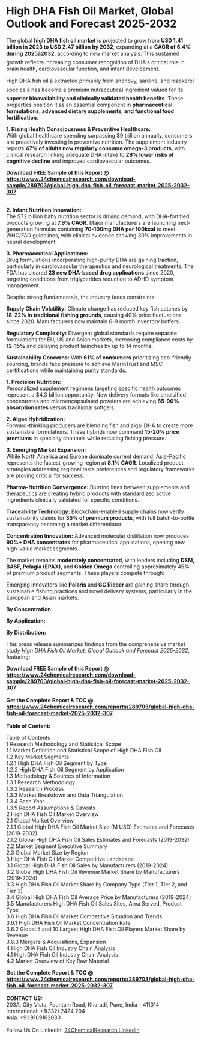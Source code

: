 <h1>High DHA Fish Oil Market, Global Outlook and Forecast 2025-2032</h1><p>The global <strong>high DHA fish oil market</strong> is projected to grow from <strong>USD 1.41 billion in 2023 to USD 2.47 billion by 2032</strong>, expanding at a <strong>CAGR of 6.4% during 2025â2032</strong>, according to new market analysis. This sustained growth reflects increasing consumer recognition of DHA's critical role in brain health, cardiovascular function, and infant development.</p><p>High DHA fish oil â extracted primarily from anchovy, sardine, and mackerel species â has become a premium nutraceutical ingredient valued for its <strong>superior bioavailability and clinically validated health benefits</strong>. These properties position it as an essential component in <strong>pharmaceutical formulations, advanced dietary supplements, and functional food fortification</strong>.</p><p><strong>1. Rising Health Consciousness &amp; Preventive Healthcare:</strong><br>
With global healthcare spending surpassing $9 trillion annually, consumers are proactively investing in preventive nutrition. The supplement industry reports <strong>47% of adults now regularly consume omega-3 products</strong>, with clinical research linking adequate DHA intake to <strong>28% lower risks of cognitive decline</strong> and improved cardiovascular outcomes.</p><div><b>Download FREE Sample of this Report @ 
            <a href="https://www.24chemicalresearch.com/download-sample/289703/global-high-dha-fish-oil-forecast-market-2025-2032-307">
            https://www.24chemicalresearch.com/download-sample/289703/global-high-dha-fish-oil-forecast-market-2025-2032-307</a></b></div><br><p><strong>2. Infant Nutrition Innovation:</strong><br>
The $72 billion baby nutrition sector is driving demand, with DHA-fortified products growing at <strong>7.9% CAGR</strong>. Major manufacturers are launching next-generation formulas containing <strong>70-100mg DHA per 100kcal</strong> to meet WHO/FAO guidelines, with clinical evidence showing 30% improvements in neural development.</p><p><strong>3. Pharmaceutical Applications:</strong><br>
Drug formulations incorporating high-purity DHA are gaining traction, particularly in cardiovascular therapeutics and neurological treatments. The FDA has cleared <strong>23 new DHA-based drug applications</strong> since 2020, targeting conditions from triglycerides reduction to ADHD symptom management.</p><p>Despite strong fundamentals, the industry faces constraints:</p><p><strong>Supply Chain Volatility:</strong> Climate change has reduced key fish catches by <strong>18-22% in traditional fishing grounds</strong>, causing 40% price fluctuations since 2020. Manufacturers now maintain 6-9 month inventory buffers.</p><p><strong>Regulatory Complexity:</strong> Divergent global standards require separate formulations for EU, US and Asian markets, increasing compliance costs by <strong>12-15%</strong> and delaying product launches by up to 14 months.</p><p><strong>Sustainability Concerns:</strong> With <strong>61% of consumers</strong> prioritizing eco-friendly sourcing, brands face pressure to achieve MarinTrust and MSC certifications while maintaining purity standards.</p><p><strong>1. Precision Nutrition:</strong><br>
Personalized supplement regimens targeting specific health outcomes represent a $4.3 billion opportunity. New delivery formats like emulsified concentrates and microencapsulated powders are achieving <strong>85-90% absorption rates</strong> versus traditional softgels.</p><p><strong>2. Algae Hybridization:</strong><br>
Forward-thinking producers are blending fish and algal DHA to create more sustainable formulations. These hybrids now command <strong>15-20% price premiums</strong> in specialty channels while reducing fishing pressure.</p><p><strong>3. Emerging Market Expansion:</strong><br>
While North America and Europe dominate current demand, Asia-Pacific represents the fastest-growing region at <strong>8.1% CAGR</strong>. Localized product strategies addressing regional taste preferences and regulatory frameworks are proving critical for success.</p><p><strong>Pharma-Nutrition Convergence:</strong> Blurring lines between supplements and therapeutics are creating hybrid products with standardized active ingredients clinically validated for specific conditions.</p><p><strong>Traceability Technology:</strong> Blockchain-enabled supply chains now verify sustainability claims for <strong>35% of premium products</strong>, with full batch-to-bottle transparency becoming a market differentiator.</p><p><strong>Concentration Innovation:</strong> Advanced molecular distillation now produces <strong>90%+ DHA concentrates</strong> for pharmaceutical applications, opening new high-value market segments.</p><p>The market remains <strong>moderately concentrated</strong>, with leaders including <strong>DSM, BASF, Pelagia (EPAX)</strong>, and <strong>Golden Omega</strong> controlling approximately 45% of premium product segments. These players compete through:</p><p>Emerging innovators like <strong>Polaris</strong> and <strong>GC Rieber</strong> are gaining share through sustainable fishing practices and novel delivery systems, particularly in the European and Asian markets.</p><p><strong>By Concentration:</strong></p><p><strong>By Application:</strong></p><p><strong>By Distribution:</strong></p><p>This press release summarizes findings from the comprehensive market study <em>High DHA Fish Oil Market: Global Outlook and Forecast 2025-2032</em>, featuring:</p><div><b>Download FREE Sample of this Report @ 
            <a href="https://www.24chemicalresearch.com/download-sample/289703/global-high-dha-fish-oil-forecast-market-2025-2032-307">
            https://www.24chemicalresearch.com/download-sample/289703/global-high-dha-fish-oil-forecast-market-2025-2032-307</a></b></div><br><div><b>Get the Complete Report & TOC @ 
            <a href="https://www.24chemicalresearch.com/reports/289703/global-high-dha-fish-oil-forecast-market-2025-2032-307">
            https://www.24chemicalresearch.com/reports/289703/global-high-dha-fish-oil-forecast-market-2025-2032-307</a></b></div><br>
            <b>Table of Content:</b><p>Table of Contents<br />
1 Research Methodology and Statistical Scope<br />
1.1 Market Definition and Statistical Scope of High DHA Fish Oil<br />
1.2 Key Market Segments<br />
1.2.1 High DHA Fish Oil Segment by Type<br />
1.2.2 High DHA Fish Oil Segment by Application<br />
1.3 Methodology & Sources of Information<br />
1.3.1 Research Methodology<br />
1.3.2 Research Process<br />
1.3.3 Market Breakdown and Data Triangulation<br />
1.3.4 Base Year<br />
1.3.5 Report Assumptions & Caveats<br />
2 High DHA Fish Oil Market Overview<br />
2.1 Global Market Overview<br />
2.1.1 Global High DHA Fish Oil Market Size (M USD) Estimates and Forecasts (2019-2032)<br />
2.1.2 Global High DHA Fish Oil Sales Estimates and Forecasts (2019-2032)<br />
2.2 Market Segment Executive Summary<br />
2.3 Global Market Size by Region<br />
3 High DHA Fish Oil Market Competitive Landscape<br />
3.1 Global High DHA Fish Oil Sales by Manufacturers (2019-2024)<br />
3.2 Global High DHA Fish Oil Revenue Market Share by Manufacturers (2019-2024)<br />
3.3 High DHA Fish Oil Market Share by Company Type (Tier 1, Tier 2, and Tier 3)<br />
3.4 Global High DHA Fish Oil Average Price by Manufacturers (2019-2024)<br />
3.5 Manufacturers High DHA Fish Oil Sales Sites, Area Served, Product Type<br />
3.6 High DHA Fish Oil Market Competitive Situation and Trends<br />
3.6.1 High DHA Fish Oil Market Concentration Rate<br />
3.6.2 Global 5 and 10 Largest High DHA Fish Oil Players Market Share by Revenue<br />
3.6.3 Mergers & Acquisitions, Expansion<br />
4 High DHA Fish Oil Industry Chain Analysis<br />
4.1 High DHA Fish Oil Industry Chain Analysis<br />
4.2 Market Overview of Key Raw Material</p><div><b>Get the Complete Report & TOC @ 
            <a href="https://www.24chemicalresearch.com/reports/289703/global-high-dha-fish-oil-forecast-market-2025-2032-307">
            https://www.24chemicalresearch.com/reports/289703/global-high-dha-fish-oil-forecast-market-2025-2032-307</a></b></div><br><b>CONTACT US:</b><br>
            203A, City Vista, Fountain Road, Kharadi, Pune, India - 411014<br>
            International: +1(332) 2424 294<br>
            Asia: +91 9169162030 <br><br>
            Follow Us On LinkedIn: <a href="https://www.linkedin.com/company/24chemicalresearch/">24ChemicalResearch LinkedIn</a>